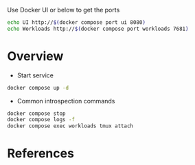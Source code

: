 Use Docker UI or below to get the ports
```bash
echo UI http://$(docker compose port ui 8080)
echo Workloads http://$(docker compose port workloads 7681)
```

# Overview

- Start service

```bash
docker compose up -d
```      

- Common introspection commands

```bash
docker compose stop
docker compose logs -f
docker compose exec workloads tmux attach
```

# References
